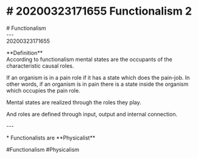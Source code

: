 # \# 20200323171655 Functionalism 2

\# Functionalism\
\-\--\
20200323171655

\*\*Definition\*\*\
According to functionalism mental states are the occupants of the characteristic causal roles.

If an organism is in a pain role if it has a state which does the pain-job. In other words, if an organism is in pain there is a state inside the organism which occupies the pain role.

Mental states are realized through the roles they play.

And roles are defined through input, output and internal connection.

\-\--

\* Functionalists are \*\*Physicalist\*\*

\#Functionalism \#Physicalism
